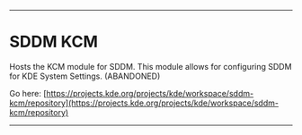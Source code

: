 
***

# SDDM KCM

Hosts the KCM module for SDDM. This module allows for configuring SDDM for KDE System Settings. (ABANDONED)

Go here: [https://projects.kde.org/projects/kde/workspace/sddm-kcm/repository](https://projects.kde.org/projects/kde/workspace/sddm-kcm/repository)

***
